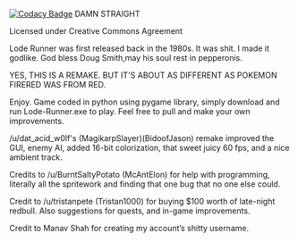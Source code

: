 [![Codacy Badge](https://api.codacy.com/project/badge/Grade/0b533a1abcf54f5aae2fb7baeba2c440)](https://www.codacy.com/app/lzhang1337/LodeRunner?utm_source=github.com&amp;utm_medium=referral&amp;utm_content=LordZagreus/LodeRunner&amp;utm_campaign=Badge_Grade) DAMN STRAIGHT

Licensed under Creative Commons Agreement

Lode Runner was first released back in the 1980s. It was shit. I made it godlike. God bless Doug Smith,may his soul rest in 
pepperonis. 

YES, THIS IS A REMAKE. BUT IT'S ABOUT AS DIFFERENT AS POKEMON FIRERED WAS FROM RED.

Enjoy. Game coded in python using pygame library, simply download and run Lode-Runner.exe to play. Feel free to pull and make your
own improvements.

/u/dat_acid_w0lf's (MagikarpSlayer)(BidoofJason) remake improved the GUI, enemy AI, added 16-bit colorization, that sweet 
juicy 60 fps, and a nice ambient track.

Credits to /u/BurntSaltyPotato (McAntElon) for help with programming, literally all the spritework and finding that one bug 
that no one else could.

Credit to /u/tristanpete (Tristan1000) for buying $100 worth of late-night redbull. Also suggestions for quests, and in-game 
improvements.

Credit to Manav Shah for creating my account’s shitty username.

